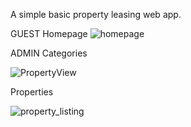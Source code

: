 A simple basic property leasing web app.

GUEST
Homepage
![homepage](https://user-images.githubusercontent.com/31953762/191501321-32a6196f-fc3c-4971-ad97-40203b3df3e3.PNG)

ADMIN
Categories

![PropertyView](https://user-images.githubusercontent.com/31953762/190970773-53730e91-0e31-4877-9751-305fa0a1ad4d.PNG)

Properties

![property_listing](https://user-images.githubusercontent.com/31953762/191230638-eb1a427e-2b96-4b69-a331-8cbbefbe3996.PNG)
